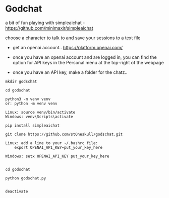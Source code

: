 # Godchat

a bit of fun playing with simpleaichat - https://github.com/minimaxir/simpleaichat

choose a character to talk to and save your sessions to a text file


- get an openai account.. https://platform.openai.com/

- once you have an openai account and are logged in, you can find the option for API keys in the Personal menu at the top-right of the webpage

- once you have an API key, make a folder for the chatz..

```
mkdir godschat

cd godschat

python3 -m venv venv
or: python -m venv venv

Linux: source venv/bin/activate
Windows: venv\Scripts\activate

pip install simpleaichat

git clone https://github.com/stOneskull/godschat.git

Linux: add a line to your ~/.bashrc file:
    export OPENAI_API_KEY=put_your_key_here

Windows: setx OPENAI_API_KEY put_your_key_here


cd godschat 

python godschat.py


deactivate
```